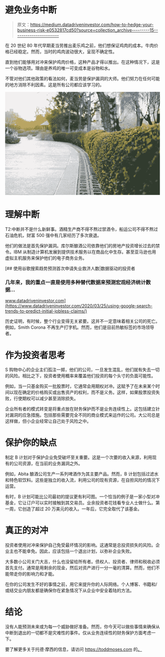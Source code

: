 # 避免业务中断

> 原文：<https://medium.datadriveninvestor.com/how-to-hedge-your-business-risk-e0532817cd50?source=collection_archive---------15----------------------->

在 20 世纪 80 年代早期麦当劳推出麦乐鸡之前，他们想保证鸡肉的成本。牛肉价格已经稳定。然而，当时的鸡肉波动很大，呈现不确定性。

直到他们能够用对冲来保护鸡肉价格，这种产品才得以推出。在这种情况下，这是一个谷物选项。理由是养鸡的唯一可变成本是谷物和水。

不管对他们其他政策的看法如何，麦当劳是保护漏洞的大师。他们努力在任何可能的地方消除不利因素。这是所有公司都应该学习的。

![](img/e086d364ff935f3843e0d13ad0379247.png)

# 理解中断

T2:中断并不是什么新鲜事。酒精生产商不得不熬过禁酒令，船运公司不得不熬过石油危机，财富 500 强中有几家经历了多次衰退。

他们的做法是首先保护漏洞。库尔斯酿酒公司依靠他们的房地产投资增长过去的禁令。IBM 从制造计算机发展到提供技术服务以在商品化中生存。甚至亚马逊也用虚拟主机服务来保护他们的电子商务业务。

[](https://www.datadriveninvestor.com/2020/03/25/using-google-search-trends-to-predict-initial-jobless-claims/) [## 使用谷歌搜索趋势预测首次申请失业救济人数|数据驱动的投资者

### 几年来，我的重点一直是使用多种替代数据来预测宏观经济统计数据…

www.datadriveninvestor.com](https://www.datadriveninvestor.com/2020/03/25/using-google-search-trends-to-predict-initial-jobless-claims/) 

历史证明，有时候，整个行业变得无关紧要。这并不一定意味着相关公司的死亡。例如，Smith Corona 不再生产打字机。然而，他们是目前热敏标签的市场领导者。

# 作为投资者思考

S 购物中心的企业主们孤注一掷，他们的公司，一旦发生混乱，他们就有失去一切的风险。相比之下，投资者使用概率来覆盖他们投资的每个头寸的负面可能性。

例如，当一只基金购买一批股票时，它通常会用期权对冲。这赋予了在未来某个时间以现在确定的价格购买或出售资产的权利，而不是义务。这样，如果股票投资失败，行使期权可以减少甚至消除损失。

企业所有者的模式转变是将重点放在财务保护而不是业务连续性上。这包括建立针对漏洞的应急措施。包括那些需要完全不同的商业模式来运作的公司。大公司总是这样做，但小企业经常让自己处于风险之中。

# 保护你的缺点

制定 B 计划对于保护企业免受破坏至关重要。这是一个次要的收入来源，利用现有的公司资源，在当前的业务漏洞之外。

例如，Abita 酿酒公司生产一系列啤酒作为其主要产品。然而，B 计划包括过滤水和特色软饮料。这些是独立的收入流，利用公司的现有资源，在自担风险的情况下运营。

有时，B 计划可能比公司最初的提议更有利可图。一个恰当的例子是一家小型对冲基金，它让订户可以实时接触到其交易员。业余投资者花钱看专业人士做什么。第一周，它创造了超过 20 万美元的收入。一年后，它完全取代了该基金。

# 真正的对冲

投资者使用对冲来保护自己免受最坏情况的影响。这通常是总投资损失的风险。企业主也不能幸免。因此，应该包括一个退出计划，以弥补企业失败。

大多数小公司关门大吉，什么也没留给所有者。债权人、投资者、律师和税收必须首先支付。通常是用剩余的现金，然后对资产进行一分一毫的清算。然而，他们不能带走你的影响力和才能。

在你的公司发生不好的事情之前，用它来提升你的人际网络。个人博客、书籍和/或结交业内朋友都是确保你在紧急情况下从企业中安全着陆的方法。

# 结论

没有人能预测未来或为每一个威胁做好准备。然而，你今天可以做些事情来确保从中断到退出的一切都不是灾难性的事件。仅从业务连续性的财务保护方面考虑一下。

要了解更多关于托德·摩西的信息，请访问 https://toddmoses.com 的[。](https://toddmoses.com)